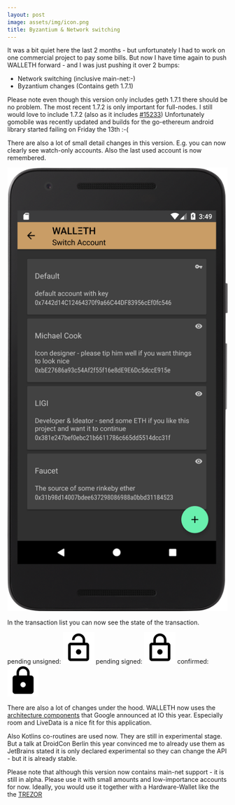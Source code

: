 ```yaml
---
layout: post
image: assets/img/icon.png
title: Byzantium & Network switching
---
```


It was a bit quiet here the last 2 months - but unfortunately I had to work on one commercial project to pay some bills. But now I have time again to push WALLETH forward - and I was just pushing it over 2 bumps:

 * Network switching (inclusive main-net:-)
 * Byzantium changes (Contains geth 1.7.1)

Please note even though this version only includes geth 1.7.1 there should be no problem. The most recent 1.7.2 is only important for full-nodes. I still would love to include 1.7.2 (also as it includes [#15233]( https://github.com/ethereum/go-ethereum/pull/15233))
Unfortunately gomobile was recently updated and builds for the go-ethereum android library started failing on Friday the 13th :-(

There are also a lot of small detail changes in this version. E.g. you can now clearly see watch-only accounts. Also the last used account is now remembered.

![](/assets/img/news/list_with_watchonly.png)

In the transaction list you can now see the state of the transaction.

pending unsigned: ![](/assets/img/news/ic_lock_open_black_48dp.png)
pending signed: ![](/assets/img/news/ic_lock_outline_black_48dp.png)
confirmed: ![](/assets/img/news/ic_lock_black_48dp.png)

There are also a lot of changes under the hood. WALLETH now uses the [architecture components](https://developer.android.com/topic/libraries/architecture/index.html) that Google announced at IO this year. Especially room and LiveData is a nice fit for this application.

Also Kotlins co-routines are used now. They are still in experimental stage. But a talk at DroidCon Berlin this year convinced me to already use them as JetBrains stated it is only declared experimental so they can change the API - but it is already stable.

Please note that although this version now contains main-net support - it is still in alpha. Please use it with small amounts and low-importance accounts for now. Ideally, you would use it together with a Hardware-Wallet like the the [TREZOR](http://walleth.org/2017/07/14/0.17-TREZOR-AND-MORE/)
